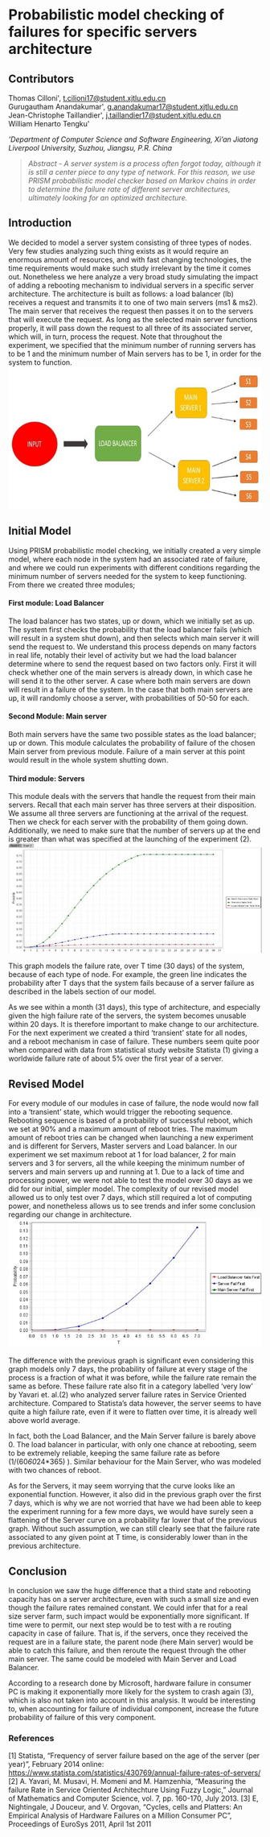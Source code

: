 # Probabilistic model checking of failures for specific servers architecture

## Contributors
Thomas Cilloni', t.cilioni17@student.xjtlu.edu.cn  
Gurugautham Anandakumar', g.anandakumar17@student.xjtlu.edu.cn  
Jean-Christophe Taillandier', j.taillandier17@student.xjtlu.edu.cn  
William Henarto Tengku'

_'Department of Computer Science and Software Engineering, Xi’an Jiatong Liverpool University, Suzhou, Jiangsu, P.R. China_

> _Abstract - A server system is a process often forgot today, although it is still a center piece to any type of network. For this reason, we use PRISM probabilistic model checker based on Markov chains in order to determine the failure rate of different server architectures, ultimately looking for an optimized architecture._

## Introduction
We decided to model a server system consisting of three types of nodes. Very few studies analyzing such thing exists as it would require an enormous amount of resources, and with fast changing technologies, the time requirements would make such study irrelevant by the time it comes out. Nonetheless we here analyze a very broad study simulating the impact of adding a rebooting mechanism to individual servers in a specific server architecture. The architecture is built as follows: a load balancer (lb) receives a request and transmits it to one of two main servers (ms1 & ms2). The main server that receives the request then passes it on to the servers that will execute the request. As long as the selected main server functions properly, it will pass down the request to all three of its associated server, which will, in turn, process the request. Note that throughout the experiment, we specified that the minimum number of running servers has to be 1 and the minimum number of Main servers has to be 1, in order for the system to function.
![server architecture](/res/architecture.jpg)

## Initial Model
Using PRISM probabilistic model checking, we initially
created a very simple model, where each node in the system
had an associated rate of failure, and where we could run
experiments with different conditions regarding the minimum
number of servers needed for the system to keep functioning.
From there we created three modules;

#### First module: Load Balancer
The load balancer has two states, up or down, which
we initially set as up. The system first checks the probability
that the load balancer fails (which will result in a system shut
down), and then selects which main server it will send the
request to. We understand this process depends on many
factors in real life, notably their level of activity but we had
the load balancer determine where to send the request based
on two factors only. First it will check whether one of the
main servers is already down, in which case he will send it to
the other server. A case where both main servers are down
will result in a failure of the system. In the case that both main
servers are up, it will randomly choose a server, with
probabilities of 50-50 for each.

#### Second Module: Main server
Both main servers have the same two possible states
as the load balancer; up or down. This module calculates the
probability of failure of the chosen Main server from previous
module. Failure of a main server at this point would result in
the whole system shutting down.

#### Third module: Servers
This module deals with the servers that handle the request
from their main servers. Recall that each main server has three
servers at their disposition. We assume all three servers are
functioning at the arrival of the request. Then we check for
each server with the probability of them going down.
Additionally, we need to make sure that the number of servers
up at the end is greater than what was specified at the
launching of the experiment (2).
![v1](/res/v1.jpg)

This graph models the failure rate, over T time (30 days) of the system, because of each type of node. For example, the green line indicates the probability after T days that the system fails because of a server failure as described in the labels section of our model.

As we see within a month (31 days), this type of architecture, and especially given the high failure rate of the servers, the system becomes unusable within 20 days. It is therefore important to make change to our architecture. For the next experiment we created a third ‘transient’ state for all nodes, and a reboot mechanism in case of failure. These numbers seem quite poor when compared with data from statistical study website Statista (1) giving a worldwide failure rate of about 5% over the first year of a server.

## Revised Model
For every module of our modules in case of failure, the node would now fall into a ‘transient’ state, which would trigger the rebooting sequence. Rebooting sequence is based of a probability of successful reboot, which we set at 90% and a maximum amount of reboot tries. The maximum amount of reboot tries can be changed when launching a new experiment and is different for Servers, Master servers and Load balancer. In our experiment we set maximum reboot at 1 for load balancer, 2 for main servers and 3 for servers, all the while keeping the minimum number of servers and main servers up and running at 1. Due to a lack of time and processing power, we were not able to test the model over 30 days as we did for our initial, simpler model. The complexity of our revised model allowed us to only test over 7 days, which still required a lot of computing power, and nonetheless allows us to see trends and infer some conclusion regarding our change in architecture.
![v2](/res/v2.jpg)

The difference with the previous graph is significant even considering this graph models only 7 days, the probability of failure at every stage of the process is a fraction of what it was before, while the failure rate remain the same as before. These failure rate also fit in a category labelled ‘very low’ by Yavari et. al.(2) who analyzed server failure rates in Service Oriented architecture. Compared to Statista’s data however, the server seems to have quite a high failure rate, even if it were to flatten over time, it is already well above world average.

In fact, both the Load Balancer, and the Main Server failure is barely above 0. The load balancer in particular, with only one chance at rebooting, seem to be extremely reliable, keeping the same failure rate as before (1/(60*60*24*365) ). Similar behaviour for the Main Server, who was modeled with two chances of reboot.

As for the Servers, it may seem worrying that the curve looks like an exponential function. However, it also did in the previous graph over the first 7 days, which is why we are not worried that have we had been able to keep the experiment running for a few more days, we would have surely seen a flattening of the Server curve on a probability far lower that of the previous graph. Without such assumption, we can still clearly see that the failure rate associated to any given point at T time, is considerably lower than in the previous architecture.

## Conclusion
In conclusion we saw the huge difference that a third state and rebooting capacity has on a server architecture, even with such a small size and even though the failure rates remained constant. We could infer that for a real size server farm, such impact would be exponentially more significant. If time were to permit, our next step would be to test with a re routing capacity in case of failure. That is, if the servers, once they received the request are in a failure state, the parent node (here Main server) would be able to catch this failure, and then reroute the request through the other main server. The same could be modeled with Main Server and Load Balancer.

According to a research done by Microsoft, hardware failure in consumer PC is making it exponentially more likely for the system to crash again (3), which is also not taken into account in this analysis. It would be interesting to, when accounting for failure of individual component, increase the future probability of failure of this very component.

### References
[1] Statista, “Frequency of server failure based on the age of the server (per year)”, February 2014 online: https://www.statista.com/statistics/430769/annual-failure-rates-of-servers/
[2] A. Yavari, M. Musavi, H. Momeni and M. Hamzenhia, “Measuring the failure Rate in Service Oriented Architechture Using Fuzzy Logic,” Journal of Mathematics and Computer Science, vol. 7, pp. 160-170, July 2013.
[3] E, Nightingale, J Douceur, and V. Orgovan, “Cycles, cells and Platters: An Empirical Analysis of Hardware Failures on a Million Consumer PC”, Proceedings of EuroSys 2011, April 1st 2011
